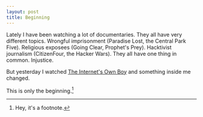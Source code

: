 ```yaml
---
layout: post
title: Beginning
---
```


Lately I have been watching a lot of documentaries. They all have very different topics. Wrongful imprisonment (Paradise Lost, the Central Park Five). Religious exposees (Going Clear, Prophet's Prey). Hacktivist journalism (CitizenFour, the Hacker Wars). They all have one thing in common. Injustice.

But yesterday I watched [The Internet's Own Boy](https://www.youtube.com/watch?v=vXr-2hwTk58) and something inside me changed.

This is only the beginning.[^1]

[^1]: Hey, it's a footnote.
